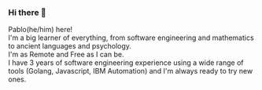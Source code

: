 ### Hi there 👋  
Pablo(he/him) here!  
I'm a big learner of everything, from software engineering and mathematics to ancient languages and psychology.  
I'm as Remote and Free as I can be.  
I have 3 years of software engineering experience using a wide range of tools (Golang, Javascript, IBM Automation) and I'm always ready to try new ones.  
